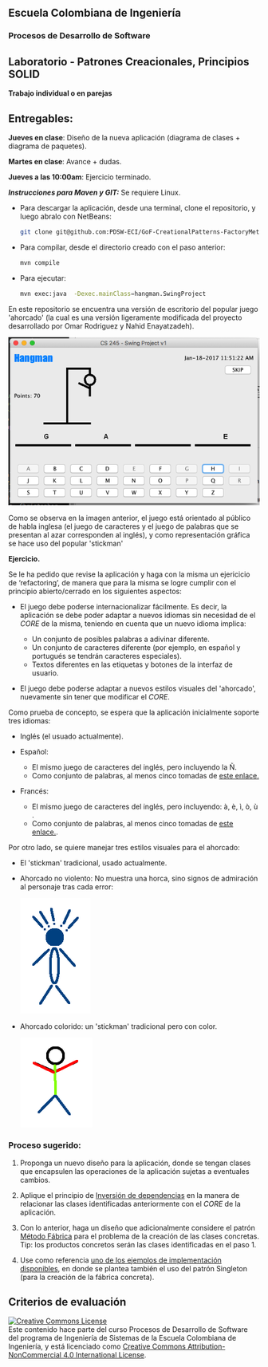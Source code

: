 ## Escuela Colombiana de Ingeniería

### Procesos de Desarrollo de Software 

## Laboratorio - Patrones Creacionales, Principios SOLID

__Trabajo individual o en parejas__

## Entregables:

**Jueves en clase**: Diseño de la nueva aplicación (diagrama de clases + diagrama de paquetes).

**Martes en clase**: Avance + dudas.

**Jueves a las 10:00am**: Ejercicio terminado.

***Instrucciones para Maven y GIT:*** Se requiere Linux.
* Para descargar la aplicación, desde una terminal, clone el repositorio, y luego abralo con NetBeans:

	```bash
	git clone git@github.com:PDSW-ECI/GoF-CreationalPatterns-FactoryMethod-Hangman.git
	```
* Para compilar, desde el directorio creado con el paso anterior:
	```bash
	mvn compile
	```
* Para ejecutar:
	```bash
	mvn exec:java  -Dexec.mainClass=hangman.SwingProject
	```

En este repositorio se encuentra una versión de escritorio del popular juego 'ahorcado' (la cual es una versión ligeramente modificada del proyecto desarrollado por Omar Rodriguez y Nahid Enayatzadeh).

![](img/GameScreenShot.png)

Como se observa en la imagen anterior, el juego está orientado al público de habla inglesa (el juego de caracteres y el juego de palabras que se presentan al azar corresponden al inglés), y como representación gráfica se hace uso del popular 'stickman'

__Ejercicio.__

Se le ha pedido que revise la aplicación y haga con la misma un ejericicio de ‘refactoring’, de manera que para la misma se logre cumplir con el principio abierto/cerrado en los siguientes aspectos:

- El juego debe poderse internacionalizar fácilmente. Es decir, la aplicación se debe poder adaptar a nuevos idiomas sin necesidad de el _CORE_ de la misma, teniendo en cuenta que un nuevo idioma implica:
	* Un conjunto de posibles palabras a adivinar diferente.
	* Un conjunto de caracteres diferente (por ejemplo, en español y portugués se tendrán caracteres especiales).
	* Textos diferentes en las etiquetas y botones de la interfaz de usuario.

- El juego debe poderse adaptar a nuevos estilos visuales del 'ahorcado', nuevamente sin tener que modificar el _CORE_.

Como prueba de concepto, se espera que la aplicación inicialmente soporte tres idiomas:


- Inglés (el usuado actualmente).
- Español:
	* El mismo juego de caracteres del inglés, pero incluyendo la Ñ.
	* Como conjunto de palabras, al menos cinco tomadas de [este enlace.](http://www.clarin.com/sociedad/palabras-mas-usadas-espanol-comunes-frecuentes-diccionario-real_academia_espanola_0_ByLqjSFvmg.html)

- Francés:
	* El mismo juego de caracteres del inglés, pero incluyendo: à, è, ì, ò, ù .
	* Como conjunto de palabras, al menos cinco tomadas de [este enlace.](http://www.lexisrex.com/Palabras-Frecuentes-Franc%C3%A9s/page=3).


Por otro lado, se quiere manejar tres estilos visuales para el ahorcado:

- El 'stickman' tradicional, usado actualmente.
- Ahorcado no violento:	No muestra una horca, sino signos de admiración al personaje tras cada error:

	![](img/germany.png)

- Ahorcado colorido: un 'stickman' tradicional pero con color.

	![](img/latinam.png)



### Proceso sugerido:

1. Proponga un nuevo diseño para la aplicación, donde se tengan clases que encapsulen las operaciones de la aplicación sujetas a eventuales cambios.
2. Aplique el principio de [Inversión de dependencias](https://dzone.com/articles/the-dependency-inversion-principle-dip-or-d-in-soi) en la manera de relacionar las clases identificadas anteriormente con el _CORE_ de la aplicación.
2. Con lo anterior, haga un diseño que adicionalmente considere el patrón [Método Fábrica](https://dzone.com/articles/design-patterns-factory) para el problema de la creación de las clases concretas. Tip: los productos concretos serán las clases identificadas en el paso 1.

3. Use como referencia [uno de los ejemplos de implementación disponibles](https://github.com/PDSW-ECI/GoF-FactoryMethod-ReferenceExample), en donde se plantea también el uso del patrón Singleton (para la creación de la fábrica concreta).


## Criterios de evaluación

<!--1. Funcionalidad. La aplicación debe poderse configurar, sin tener que tocar el _CORE_ de la misma, para
	* Usar un formato de documento basado en objetos String serializadas, o uno basado en texto plano.

2. La solución debe quedar abierta para extensión y cerrada para modificación. Es decir, debe permitir (sólo configurando el esquema de fábricas):
	* Agregar nuevos esquemas de persistencia.
	* Agregar nuevas estrategias de corrección automática.
-->


<a rel="license" href="http://creativecommons.org/licenses/by-nc/4.0/"><img alt="Creative Commons License" style="border-width:0" src="https://i.creativecommons.org/l/by-nc/4.0/88x31.png" /></a><br />Este contenido hace parte del curso Procesos de Desarrollo de Software del programa de Ingeniería de Sistemas de la Escuela Colombiana de Ingeniería, y está licenciado como <a rel="license" href="http://creativecommons.org/licenses/by-nc/4.0/">Creative Commons Attribution-NonCommercial 4.0 International License</a>.